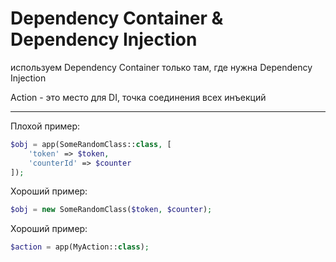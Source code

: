 # Dependency Container & Dependency Injection

используем Dependency Container только там, где нужна Dependency Injection

Action - это место для DI, точка соединения всех инъекций

---
Плохой пример:
```php
$obj = app(SomeRandomClass::class, [
    'token' => $token,
    'counterId' => $counter
]);
```

Хороший пример:
```php
$obj = new SomeRandomClass($token, $counter);
```

Хороший пример:
```php
$action = app(MyAction::class);
```

